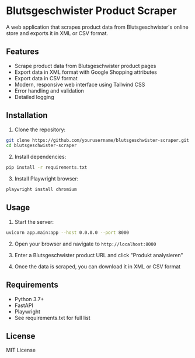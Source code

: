 # Blutsgeschwister Product Scraper

A web application that scrapes product data from Blutsgeschwister's online store and exports it in XML or CSV format.

## Features

- Scrape product data from Blutsgeschwister product pages
- Export data in XML format with Google Shopping attributes
- Export data in CSV format
- Modern, responsive web interface using Tailwind CSS
- Error handling and validation
- Detailed logging

## Installation

1. Clone the repository:
```bash
git clone https://github.com/yourusername/blutsgeschwister-scraper.git
cd blutsgeschwister-scraper
```

2. Install dependencies:
```bash
pip install -r requirements.txt
```

3. Install Playwright browser:
```bash
playwright install chromium
```

## Usage

1. Start the server:
```bash
uvicorn app.main:app --host 0.0.0.0 --port 8000
```

2. Open your browser and navigate to `http://localhost:8000`

3. Enter a Blutsgeschwister product URL and click "Produkt analysieren"

4. Once the data is scraped, you can download it in XML or CSV format

## Requirements

- Python 3.7+
- FastAPI
- Playwright
- See requirements.txt for full list

## License

MIT License
